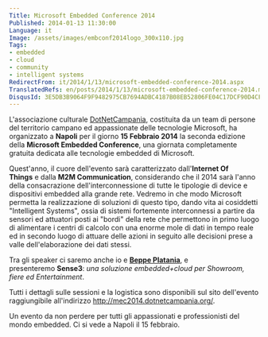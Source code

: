 ```yaml
---
Title: Microsoft Embedded Conference 2014
Published: 2014-01-13 11:30:00
Language: it
Image: /assets/images/embconf2014logo_300x110.jpg
Tags:
- embedded
- cloud
- community
- intelligent systems
RedirectFrom: it/2014/1/13/microsoft-embedded-conference-2014.aspx
TranslatedRefs: en/posts/2014/1/13/microsoft-embedded-conference-2014.md
DisqusId: 3E5DB3B9064F9F9482975CB7694ADBC4187B08EB52806FE04C17DCF90D4CF4AD
---
```

L'associazione culturale <a href="http://dotnetcampania.org/" target="_blank">DotNetCampania</a>, costituita da un team di persone del territorio campano ed appassionate delle tecnologie Microsoft, ha organizzato a **Napoli** per il giorno **15 Febbraio 2014** la seconda edizione della **Microsoft Embedded Conference**, una giornata completamente gratuita dedicata alle tecnologie embedded di Microsoft.

Quest'anno, il cuore dell'evento sarà caratterizzato dall'**Internet Of Things** e dalla **M2M Communication**, considerando che il 2014 sarà l'anno della consacrazione dell'interconnessione di tutte le tipologie di device e dispositivi embedded alla grande rete. Vedremo in che modo Microsoft permetta la realizzazione di soluzioni di questo tipo, dando vita ai cosiddetti "Intelligent Systems", ossia di sistemi fortemente interconnessi a partire da sensori ed attuatori posti ai "bordi" della rete che permettono in primo luogo di alimentare i centri di calcolo con una enorme mole di dati in tempo reale ed in secondo luogo di attuare delle azioni in seguito alle decisioni prese a valle dell'elaborazione dei dati stessi.

Tra gli speaker ci saremo anche io e **<a href="http://beppeplatania.com" target="_blank">Beppe Platania</a>**, e presenteremo **Sense3**: *una soluzione embedded+cloud per Showroom, fiere ed Entertainment*.

Tutti i dettagli sulle sessioni e la logistica sono disponibili sul sito dell'evento raggiungibile all'indirizzo <a href="http://mec2014.dotnetcampania.org/" target="_blank" title="http://mec2014.dotnetcampania.org/">http://mec2014.dotnetcampania.org/</a>.

Un evento da non perdere per tutti gli appassionati e professionisti del mondo embedded. Ci si vede a Napoli il 15 febbraio.